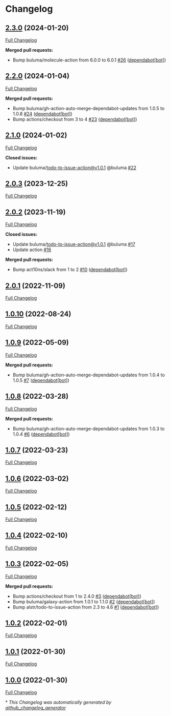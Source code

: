 # Changelog

## [2.3.0](https://github.com/buluma/ansible-role-cron/tree/2.3.0) (2024-01-20)

[Full Changelog](https://github.com/buluma/ansible-role-cron/compare/2.2.0...2.3.0)

**Merged pull requests:**

- Bump buluma/molecule-action from 6.0.0 to 6.0.1 [\#26](https://github.com/buluma/ansible-role-cron/pull/26) ([dependabot[bot]](https://github.com/apps/dependabot))

## [2.2.0](https://github.com/buluma/ansible-role-cron/tree/2.2.0) (2024-01-04)

[Full Changelog](https://github.com/buluma/ansible-role-cron/compare/2.1.0...2.2.0)

**Merged pull requests:**

- Bump buluma/gh-action-auto-merge-dependabot-updates from 1.0.5 to 1.0.8 [\#24](https://github.com/buluma/ansible-role-cron/pull/24) ([dependabot[bot]](https://github.com/apps/dependabot))
- Bump actions/checkout from 3 to 4 [\#23](https://github.com/buluma/ansible-role-cron/pull/23) ([dependabot[bot]](https://github.com/apps/dependabot))

## [2.1.0](https://github.com/buluma/ansible-role-cron/tree/2.1.0) (2024-01-02)

[Full Changelog](https://github.com/buluma/ansible-role-cron/compare/2.0.3...2.1.0)

**Closed issues:**

- Update buluma/todo-to-issue-action@v1.0.1 @buluma [\#22](https://github.com/buluma/ansible-role-cron/issues/22)

## [2.0.3](https://github.com/buluma/ansible-role-cron/tree/2.0.3) (2023-12-25)

[Full Changelog](https://github.com/buluma/ansible-role-cron/compare/2.0.2...2.0.3)

## [2.0.2](https://github.com/buluma/ansible-role-cron/tree/2.0.2) (2023-11-19)

[Full Changelog](https://github.com/buluma/ansible-role-cron/compare/2.0.1...2.0.2)

**Closed issues:**

- Update buluma/todo-to-issue-action@v1.0.1 @buluma [\#17](https://github.com/buluma/ansible-role-cron/issues/17)
- Update action [\#16](https://github.com/buluma/ansible-role-cron/issues/16)

**Merged pull requests:**

- Bump act10ns/slack from 1 to 2 [\#10](https://github.com/buluma/ansible-role-cron/pull/10) ([dependabot[bot]](https://github.com/apps/dependabot))

## [2.0.1](https://github.com/buluma/ansible-role-cron/tree/2.0.1) (2022-11-09)

[Full Changelog](https://github.com/buluma/ansible-role-cron/compare/1.0.10...2.0.1)

## [1.0.10](https://github.com/buluma/ansible-role-cron/tree/1.0.10) (2022-08-24)

[Full Changelog](https://github.com/buluma/ansible-role-cron/compare/1.0.9...1.0.10)

## [1.0.9](https://github.com/buluma/ansible-role-cron/tree/1.0.9) (2022-05-09)

[Full Changelog](https://github.com/buluma/ansible-role-cron/compare/1.0.8...1.0.9)

**Merged pull requests:**

- Bump buluma/gh-action-auto-merge-dependabot-updates from 1.0.4 to 1.0.5 [\#7](https://github.com/buluma/ansible-role-cron/pull/7) ([dependabot[bot]](https://github.com/apps/dependabot))

## [1.0.8](https://github.com/buluma/ansible-role-cron/tree/1.0.8) (2022-03-28)

[Full Changelog](https://github.com/buluma/ansible-role-cron/compare/1.0.7...1.0.8)

**Merged pull requests:**

- Bump buluma/gh-action-auto-merge-dependabot-updates from 1.0.3 to 1.0.4 [\#6](https://github.com/buluma/ansible-role-cron/pull/6) ([dependabot[bot]](https://github.com/apps/dependabot))

## [1.0.7](https://github.com/buluma/ansible-role-cron/tree/1.0.7) (2022-03-23)

[Full Changelog](https://github.com/buluma/ansible-role-cron/compare/1.0.6...1.0.7)

## [1.0.6](https://github.com/buluma/ansible-role-cron/tree/1.0.6) (2022-03-02)

[Full Changelog](https://github.com/buluma/ansible-role-cron/compare/1.0.5...1.0.6)

## [1.0.5](https://github.com/buluma/ansible-role-cron/tree/1.0.5) (2022-02-12)

[Full Changelog](https://github.com/buluma/ansible-role-cron/compare/1.0.4...1.0.5)

## [1.0.4](https://github.com/buluma/ansible-role-cron/tree/1.0.4) (2022-02-10)

[Full Changelog](https://github.com/buluma/ansible-role-cron/compare/1.0.3...1.0.4)

## [1.0.3](https://github.com/buluma/ansible-role-cron/tree/1.0.3) (2022-02-05)

[Full Changelog](https://github.com/buluma/ansible-role-cron/compare/1.0.2...1.0.3)

**Merged pull requests:**

- Bump actions/checkout from 1 to 2.4.0 [\#3](https://github.com/buluma/ansible-role-cron/pull/3) ([dependabot[bot]](https://github.com/apps/dependabot))
- Bump buluma/galaxy-action from 1.0.1 to 1.1.0 [\#2](https://github.com/buluma/ansible-role-cron/pull/2) ([dependabot[bot]](https://github.com/apps/dependabot))
- Bump alstr/todo-to-issue-action from 2.3 to 4.6 [\#1](https://github.com/buluma/ansible-role-cron/pull/1) ([dependabot[bot]](https://github.com/apps/dependabot))

## [1.0.2](https://github.com/buluma/ansible-role-cron/tree/1.0.2) (2022-02-01)

[Full Changelog](https://github.com/buluma/ansible-role-cron/compare/1.0.1...1.0.2)

## [1.0.1](https://github.com/buluma/ansible-role-cron/tree/1.0.1) (2022-01-30)

[Full Changelog](https://github.com/buluma/ansible-role-cron/compare/1.0.0...1.0.1)

## [1.0.0](https://github.com/buluma/ansible-role-cron/tree/1.0.0) (2022-01-30)

[Full Changelog](https://github.com/buluma/ansible-role-cron/compare/fdcf41619d51e8d2fb1096ad52bf872cc1730e51...1.0.0)



\* *This Changelog was automatically generated by [github_changelog_generator](https://github.com/github-changelog-generator/github-changelog-generator)*
